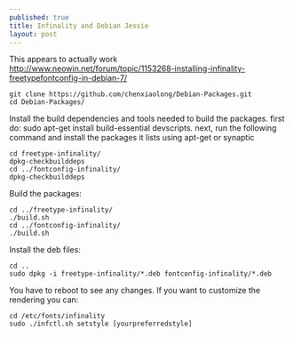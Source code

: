 ```yaml
---
published: true
title: Infinality and Debian Jessie
layout: post
---
```

This appears to actually work  
<http://www.neowin.net/forum/topic/1153268-installing-infinality-freetypefontconfig-in-debian-7/>

    git clone https://github.com/chenxiaolong/Debian-Packages.git
    cd Debian-Packages/

Install the build dependencies and tools needed to build the packages. first do: sudo apt-get install build-essential devscripts. next, run the following command and install the packages it lists using apt-get or synaptic  

    cd freetype-infinality/
    dpkg-checkbuilddeps
    cd ../fontconfig-infinality/
    dpkg-checkbuilddeps

Build the packages:  

    cd ../freetype-infinality/
    ./build.sh
    cd ../fontconfig-infinality/
    ./build.sh

Install the deb files:  

    cd ..
    sudo dpkg -i freetype-infinality/*.deb fontconfig-infinality/*.deb

You have to reboot to see any changes. If you want to customize the rendering you can:

    cd /etc/fonts/infinality
    sudo ./infctl.sh setstyle [yourpreferredstyle]